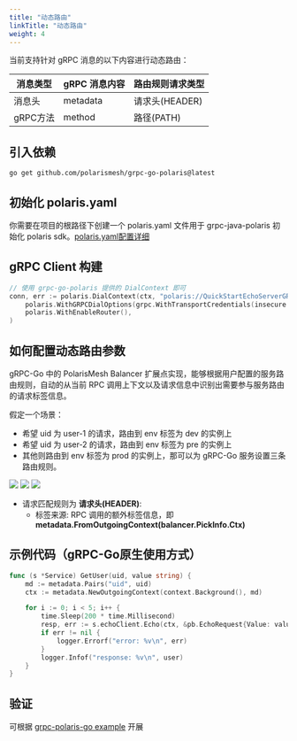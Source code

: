 ```yaml
---
title: "动态路由"
linkTitle: "动态路由"
weight: 4
---
```


当前支持针对 gRPC 消息的以下内容进行动态路由：

| 消息类型 | gRPC 消息内容 | 路由规则请求类型 |
| -------- | ------------- | ---------------- |
| 消息头   | metadata    | 请求头(HEADER)   |
| gRPC方法  | method        | 路径(PATH)       |

## 引入依赖

```
go get github.com/polarismesh/grpc-go-polaris@latest
```

## 初始化 polaris.yaml

你需要在项目的根路径下创建一个 polaris.yaml 文件用于 grpc-java-polaris 初始化 polaris sdk。[polaris.yaml配置详细](https://github.com/polarismesh/polaris-java/blob/main/polaris-common/polaris-config-default/src/main/resources/conf/default-config.yml)


## gRPC Client 构建

```go
// 使用 grpc-go-polaris 提供的 DialContext 即可
conn, err := polaris.DialContext(ctx, "polaris://QuickStartEchoServerGRPC",
	polaris.WithGRPCDialOptions(grpc.WithTransportCredentials(insecure.NewCredentials())),
	polaris.WithEnableRouter(),
)
```

## 如何配置动态路由参数

gRPC-Go 中的 PolarisMesh Balancer 扩展点实现，能够根据用户配置的服务路由规则，自动的从当前 RPC 调用上下文以及请求信息中识别出需要参与服务路由的请求标签信息。

假定一个场景：

- 希望 uid 为 user-1 的请求，路由到 env 标签为 dev 的实例上
- 希望 uid 为 user-2 的请求，路由到 env 标签为 pre 的实例上
- 其他则路由到 env 标签为 prod 的实例上，那可以为 gRPC-Go 服务设置三条路由规则。

![](../images/grpcgo-route-rule-dev.png)
![](../images/grpcgo-route-rule-pre.png)
![](../images/grpcgo-route-rule-prod.png)

- 请求匹配规则为 **请求头(HEADER)**: 
  - 标签来源: RPC 调用的额外标签信息，即 **metadata.FromOutgoingContext(balancer.PickInfo.Ctx)**

## 示例代码（gRPC-Go原生使用方式）

```go
func (s *Service) GetUser(uid, value string) {
	md := metadata.Pairs("uid", uid)
	ctx := metadata.NewOutgoingContext(context.Background(), md)

	for i := 0; i < 5; i++ {
		time.Sleep(200 * time.Millisecond)
		resp, err := s.echoClient.Echo(ctx, &pb.EchoRequest{Value: value})
		if err != nil {
			logger.Errorf("error: %v\n", err)
		}
		logger.Infof("response: %v\n", user)
	}
}
```

## 验证

可根据 [grpc-polaris-go example](https://github.com/polarismesh/grpc-go-polaris/tree/main/examples/routing) 开展
